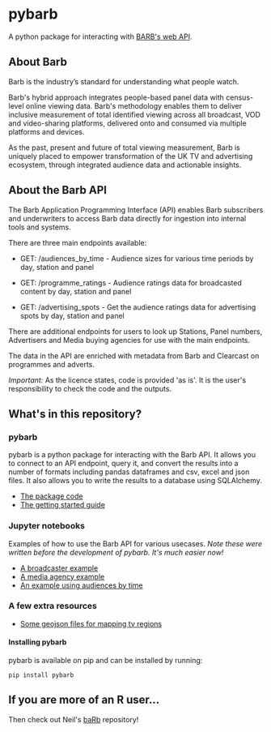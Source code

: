 # pybarb

A python package for interacting with [BARB's web API](https://barb-api.co.uk/api-docs).

## About Barb

Barb is the industry’s standard for understanding what people watch.

Barb's hybrid approach integrates people-based panel data with census-level online viewing data. Barb's methodology enables them to deliver inclusive measurement of total identified viewing across all broadcast, VOD and video-sharing platforms, delivered onto and consumed via multiple platforms and devices.

As the past, present and future of total viewing measurement, Barb is uniquely placed to empower transformation of the UK TV and advertising ecosystem, through integrated audience data and actionable insights.

## About the Barb API

The Barb Application Programming Interface (API) enables Barb subscribers and underwriters to access Barb data directly for ingestion into internal tools and systems.

There are three main endpoints available:

- GET: /audiences_by_time - Audience sizes for various time periods by day, station and panel

- GET: /programme_ratings - Audience ratings data for broadcasted content by day, station and panel

- GET: /advertising_spots - Get the audience ratings data for advertising spots by day, station and panel

There are additional endpoints for users to look up Stations, Panel numbers, Advertisers and Media buying agencies for use with the main endpoints.

The data in the API are enriched with metadata from Barb and Clearcast on programmes and adverts.

*Important:* As the licence states, code is provided 'as is'. It is the user's responsibility to check the code and the outputs.

## What's in this repository?

### pybarb

pybarb is a python package for interacting with the Barb API. It allows you to connect to an API endpoint, query it, and convert the results into a number of formats including pandas dataframes and csv, excel and json files. It also allows you to write the results to a database using SQLAlchemy. 

- [The package code](https://github.com/coppeliaMLA/pybarb/tree/main/pybarb)
- [The getting started guide](http://www.coppelia.io/pybarb/pybarb/getting_started.html)

### Jupyter notebooks

Examples of how to use the Barb API for various usecases. *Note these were written before the development of pybarb. It's much easier now!*

- [A broadcaster example](jupyter_notebooks/a_broadcaster_example.ipynb)
- [A media agency example](jupyter_notebooks/a_media_agency_example.ipynb)
- [An example using audiences by time](jupyter_notebooks/an_audiences_by_time_example.ipynb)

### A few extra resources

- [Some geojson files for mapping tv regions](assets/tv_regions)

#### Installing pybarb

pybarb is available on pip and can be installed by running:

```
pip install pybarb
```

## If you are more of an R user...

Then check out Neil's [baRb](https://github.com/neilc-itv/baRb) repository!


